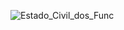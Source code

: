 ![Estado_Civil_dos_Func](https://github.com/feesilva91/Felipe_Vicente_DDF_SUPORTE_082023/assets/101282658/b844d37a-8beb-4443-87cc-33905c963308)
